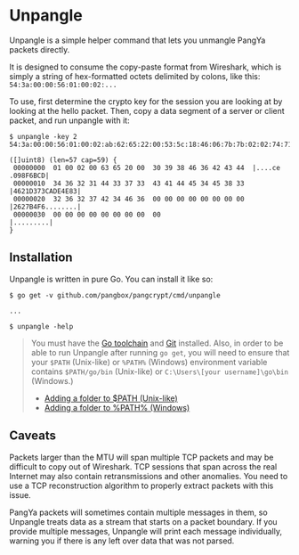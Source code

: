 # Unpangle
Unpangle is a simple helper command that lets you unmangle PangYa packets directly.

It is designed to consume the copy-paste format from Wireshark, which is simply a string of hex-formatted octets delimited by colons, like this: `54:3a:00:00:56:01:00:02:...`

To use, first determine the crypto key for the session you are looking at by looking at the hello packet. Then, copy a data segment of a server or client packet, and run unpangle with it:

```
$ unpangle -key 2 54:3a:00:00:56:01:00:02:ab:62:65:22:00:53:5c:18:46:06:7b:7b:02:02:74:71:75:70:05:05:02:07:72:73:76:77:04:7c:76:06:73:0a:04:70:02:74:01:42:34:46:36:00:00:00:00:00:00:00:00:00:00:00:00:00
```

```
([]uint8) (len=57 cap=59) {
 00000000  01 00 02 00 63 65 20 00  30 39 38 46 36 42 43 44  |....ce .098F6BCD|
 00000010  34 36 32 31 44 33 37 33  43 41 44 45 34 45 38 33  |4621D373CADE4E83|
 00000020  32 36 32 37 42 34 46 36  00 00 00 00 00 00 00 00  |2627B4F6........|
 00000030  00 00 00 00 00 00 00 00  00                       |.........|
}
```

## Installation
Unpangle is written in pure Go. You can install it like so:

```
$ go get -v github.com/pangbox/pangcrypt/cmd/unpangle

...

$ unpangle -help
```

> You must have the [Go toolchain](https://golang.org/dl/) and [Git](https://git-scm.com/downloads) installed. Also, in order to be able to run Unpangle after running `go get`, you will need to ensure that your `$PATH` (Unix-like) or `%PATH%` (Windows) environment variable contains `$PATH/go/bin` (Unix-like) or `C:\Users\[your username]\go\bin` (Windows.)
>
> * [Adding a folder to $PATH (Unix-like)](https://stackoverflow.com/a/7360945)
> * [Adding a folder to %PATH% (Windows)](https://stackoverflow.com/a/44272417)

## Caveats
Packets larger than the MTU will span multiple TCP packets and may be difficult to copy out of Wireshark. TCP sessions that span across the real Internet may also contain retransmissions and other anomalies. You need to use a TCP reconstruction algorithm to properly extract packets with this issue.

PangYa packets will sometimes contain multiple messages in them, so Unpangle treats data as a stream that starts on a packet boundary. If you provide multiple messages, Unpangle will print each message individually, warning you if there is any left over data that was not parsed.